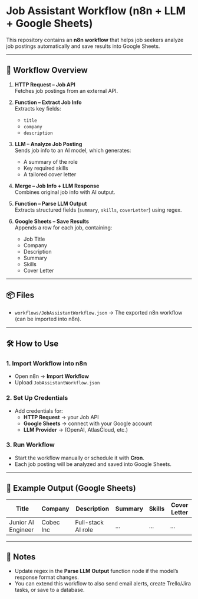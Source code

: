 # Job Assistant Workflow (n8n + LLM + Google Sheets)

This repository contains an **n8n workflow** that helps job seekers analyze job postings automatically and save results into Google Sheets.

---

## 🚀 Workflow Overview

1. **HTTP Request – Job API**  
   Fetches job postings from an external API.

2. **Function – Extract Job Info**  
   Extracts key fields:  
   - `title`  
   - `company`  
   - `description`  

3. **LLM – Analyze Job Posting**  
   Sends job info to an AI model, which generates:  
   - A summary of the role  
   - Key required skills  
   - A tailored cover letter  

4. **Merge – Job Info + LLM Response**  
   Combines original job info with AI output.

5. **Function – Parse LLM Output**  
   Extracts structured fields (`summary`, `skills`, `coverLetter`) using regex.

6. **Google Sheets – Save Results**  
   Appends a row for each job, containing:  
   - Job Title  
   - Company  
   - Description  
   - Summary  
   - Skills  
   - Cover Letter  

---

## 📦 Files

- `workflows/JobAssistantWorkflow.json` → The exported n8n workflow (can be imported into n8n).  

---

## 🛠 How to Use

### 1. Import Workflow into n8n
- Open n8n → **Import Workflow**  
- Upload `JobAssistantWorkflow.json`  

### 2. Set Up Credentials
- Add credentials for:
  - **HTTP Request** → your Job API  
  - **Google Sheets** → connect with your Google account  
  - **LLM Provider** → (OpenAI, AtlasCloud, etc.)  

### 3. Run Workflow
- Start the workflow manually or schedule it with **Cron**.  
- Each job posting will be analyzed and saved into Google Sheets.

---

## 🌱 Example Output (Google Sheets)

| Title             | Company   | Description        | Summary | Skills | Cover Letter |
|-------------------|-----------|--------------------|---------|--------|--------------|
| Junior AI Engineer | Cobec Inc | Full-stack AI role | ...     | ...    | ...          |

---

## 📌 Notes
- Update regex in the **Parse LLM Output** function node if the model’s response format changes.  
- You can extend this workflow to also send email alerts, create Trello/Jira tasks, or save to a database.  
